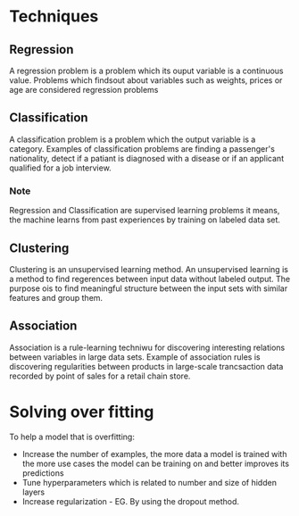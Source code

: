 # Techniques

## Regression
A regression problem is a problem which its ouput variable is a continuous value. Problems which findsout about variables such as weights, prices or age are considered regression problems

## Classification
A classification problem is a problem which the output variable is a category. Examples of classification problems are finding a passenger's nationality, detect if a patiant is diagnosed with a disease or if an applicant qualified for a job interview.

### Note
Regression and Classification are supervised learning problems it means, the machine learns from past experiences by training on labeled data set.

## Clustering
Clustering is an unsupervised learning method. An unsupervised learning is a method to find regerences between input data without labeled output. The purpose ois to find meaningful structure between the input sets with similar features and group them.

## Association
Association is a rule-learning techniwu for discovering interesting relations between variables in large data sets. Example of association rules is discovering regularities between products in large-scale trancsaction data recorded by point of sales for a retail chain store.


# Solving over fitting
To help a model that is overfitting:
* Increase the number of examples, the more data a model is trained with the more use cases the model can be training on and better improves its predictions
* Tune hyperparameters which is related to number and size of hidden layers
* Increase regularization - EG. By using the dropout method.


